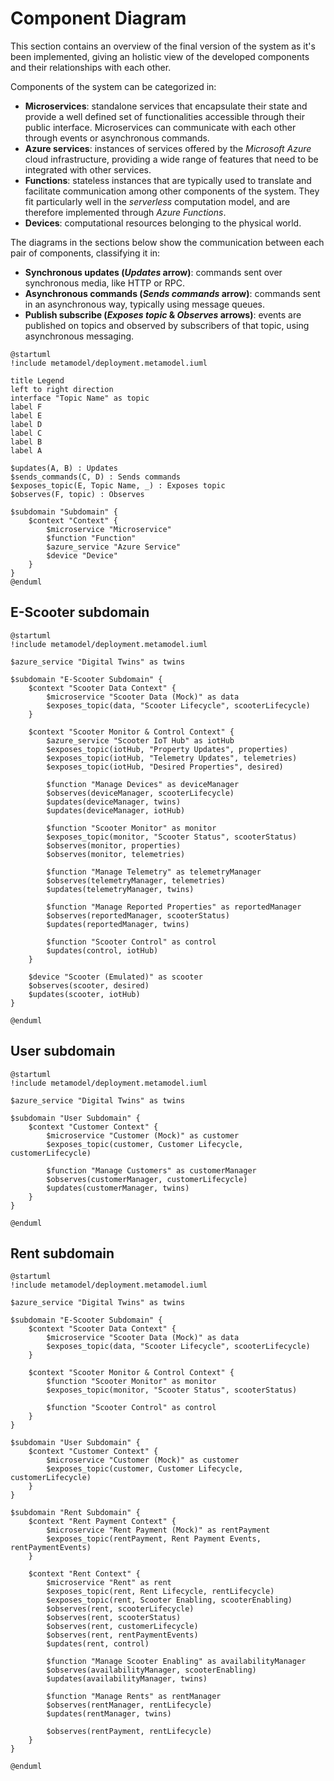 # Component Diagram

This section contains an overview of the final version of the system as it's been implemented, giving an holistic view of the developed components and their relationships with each other.

Components of the system can be categorized in:

- **Microservices**: standalone services that encapsulate their state and provide a well defined set of functionalities accessible through their public interface. Microservices can communicate with each other through events or asynchronous commands.
- **Azure services**: instances of services offered by the _Microsoft Azure_ cloud infrastructure, providing a wide range of features that need to be integrated with other services.
- **Functions**: stateless instances that are typically used to translate and facilitate communication among other components of the system. They fit particularly well in the _serverless_ computation model, and are therefore implemented through _Azure Functions_.
- **Devices**: computational resources belonging to the physical world.

The diagrams in the sections below show the communication between each pair of components, classifying it in:

- **Synchronous updates (_Updates_ arrow)**: commands sent over synchronous media, like HTTP or RPC.
- **Asynchronous commands (_Sends commands_ arrow)**: commands sent in an asynchronous way, typically using message queues.
- **Publish subscribe (_Exposes topic_ & _Observes_ arrows)**: events are published on topics and observed by subscribers of that topic, using asynchronous messaging.

```plantuml
@startuml
!include metamodel/deployment.metamodel.iuml

title Legend
left to right direction
interface "Topic Name" as topic
label F
label E
label D
label C
label B
label A

$updates(A, B) : Updates
$sends_commands(C, D) : Sends commands
$exposes_topic(E, Topic Name, _) : Exposes topic
$observes(F, topic) : Observes

$subdomain "Subdomain" {
    $context "Context" {
        $microservice "Microservice"
        $function "Function"
        $azure_service "Azure Service"
        $device "Device"
    }
}
@enduml
```

## E-Scooter subdomain
```plantuml
@startuml
!include metamodel/deployment.metamodel.iuml

$azure_service "Digital Twins" as twins

$subdomain "E-Scooter Subdomain" {
    $context "Scooter Data Context" {
        $microservice "Scooter Data (Mock)" as data
        $exposes_topic(data, "Scooter Lifecycle", scooterLifecycle)
    }

    $context "Scooter Monitor & Control Context" {
        $azure_service "Scooter IoT Hub" as iotHub
        $exposes_topic(iotHub, "Property Updates", properties)
        $exposes_topic(iotHub, "Telemetry Updates", telemetries)
        $exposes_topic(iotHub, "Desired Properties", desired)

        $function "Manage Devices" as deviceManager
        $observes(deviceManager, scooterLifecycle)
        $updates(deviceManager, twins)
        $updates(deviceManager, iotHub)

        $function "Scooter Monitor" as monitor
        $exposes_topic(monitor, "Scooter Status", scooterStatus)
        $observes(monitor, properties)
        $observes(monitor, telemetries)

        $function "Manage Telemetry" as telemetryManager
        $observes(telemetryManager, telemetries)
        $updates(telemetryManager, twins)

        $function "Manage Reported Properties" as reportedManager
        $observes(reportedManager, scooterStatus)
        $updates(reportedManager, twins)

        $function "Scooter Control" as control
        $updates(control, iotHub)
    }

    $device "Scooter (Emulated)" as scooter
    $observes(scooter, desired)
    $updates(scooter, iotHub)
}

@enduml
```

## User subdomain
```plantuml
@startuml
!include metamodel/deployment.metamodel.iuml

$azure_service "Digital Twins" as twins

$subdomain "User Subdomain" {
    $context "Customer Context" {
        $microservice "Customer (Mock)" as customer
        $exposes_topic(customer, Customer Lifecycle, customerLifecycle)
        
        $function "Manage Customers" as customerManager
        $observes(customerManager, customerLifecycle)
        $updates(customerManager, twins)
    }
}

@enduml
```

## Rent subdomain
```plantuml
@startuml
!include metamodel/deployment.metamodel.iuml

$azure_service "Digital Twins" as twins

$subdomain "E-Scooter Subdomain" {
    $context "Scooter Data Context" {
        $microservice "Scooter Data (Mock)" as data
        $exposes_topic(data, "Scooter Lifecycle", scooterLifecycle)
    }

    $context "Scooter Monitor & Control Context" {
        $function "Scooter Monitor" as monitor
        $exposes_topic(monitor, "Scooter Status", scooterStatus)

        $function "Scooter Control" as control
    }
}

$subdomain "User Subdomain" {
    $context "Customer Context" {
        $microservice "Customer (Mock)" as customer
        $exposes_topic(customer, Customer Lifecycle, customerLifecycle)
    }
}

$subdomain "Rent Subdomain" {
    $context "Rent Payment Context" {
        $microservice "Rent Payment (Mock)" as rentPayment
        $exposes_topic(rentPayment, Rent Payment Events, rentPaymentEvents)
    }

    $context "Rent Context" {
        $microservice "Rent" as rent
        $exposes_topic(rent, Rent Lifecycle, rentLifecycle)
        $exposes_topic(rent, Scooter Enabling, scooterEnabling)
        $observes(rent, scooterLifecycle)
        $observes(rent, scooterStatus)
        $observes(rent, customerLifecycle)
        $observes(rent, rentPaymentEvents)
        $updates(rent, control)

        $function "Manage Scooter Enabling" as availabilityManager
        $observes(availabilityManager, scooterEnabling)
        $updates(availabilityManager, twins)

        $function "Manage Rents" as rentManager
        $observes(rentManager, rentLifecycle)
        $updates(rentManager, twins)
        
        $observes(rentPayment, rentLifecycle)
    }
}

@enduml
```